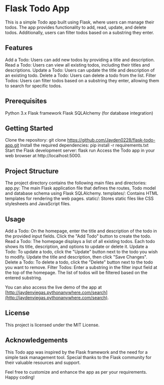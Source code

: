 # Flask Todo App

This is a simple Todo app built using Flask, where users can manage their todos. The app provides functionality to add, read, update, and delete todos. Additionally, users can filter todos based on a substring they enter.



## Features

Add a Todo: Users can add new todos by providing a title and description.
Read a Todo: Users can view all existing todos, including their titles and descriptions.
Update a Todo: Users can update the title and description of an existing todo.
Delete a Todo: Users can delete a todo from the list.
Filter Todos: Users can filter todos based on a substring they enter, allowing them to search for specific todos.

## Prerequisites

Python 3.x
Flask framework
Flask SQLAlchemy (for database integration)

## Getting Started

Clone the repository: git clone https://github.com/Jayden0228/flask-todo-app.git
Install the required dependencies: pip install -r requirements.txt
Start the Flask development server: flask run
Access the Todo app in your web browser at http://localhost:5000.

## Project Structure

The project directory contains the following main files and directories:
app.py: The main Flask application file that defines the routes, Todo model and database schema using Flask SQLAlchemy.
templates/: Contains HTML templates for rendering the web pages.
static/: Stores static files like CSS stylesheets and JavaScript files.

## Usage

Add a Todo: On the homepage, enter the title and description of the todo in the provided input fields. Click the "Add Todo" button to create the todo.
Read a Todo: The homepage displays a list of all existing todos. Each todo shows its title, description, and options to update or delete it.
Update a Todo: To update a todo, click the "Update" button next to the todo you wish to modify. Update the title and description, then click "Save Changes".
Delete a Todo: To delete a todo, click the "Delete" button next to the todo you want to remove.
Filter Todos: Enter a substring in the filter input field at the top of the homepage. The list of todos will be filtered based on the entered substring.

You can also access the live demo of the app at [http://jaydenviegas.pythonanywhere.com/search](http://jaydenviegas.pythonanywhere.com/search).

## License

This project is licensed under the MIT License.

## Acknowledgements

This Todo app was inspired by the Flask framework and the need for a simple task management tool. Special thanks to the Flask community for their valuable resources and support.

Feel free to customize and enhance the app as per your requirements. Happy coding!
